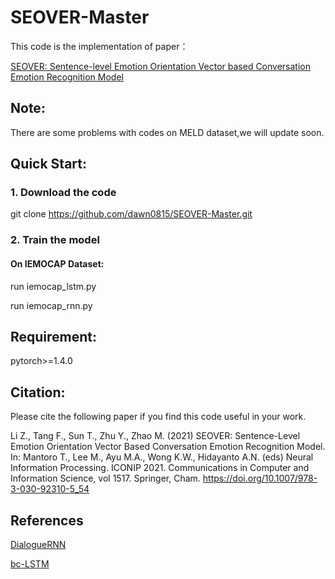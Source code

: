 # SEOVER-Master
This code is the implementation of paper：

[SEOVER: Sentence-level Emotion Orientation Vector based Conversation Emotion Recognition Model](https://link.springer.com/chapter/10.1007/978-3-030-92310-5_54)

## Note:

There are some problems with codes on MELD dataset,we will update soon.

## Quick Start:

### 1. Download the code

git clone https://github.com/dawn0815/SEOVER-Master.git

### 2. Train the model

####  On IEMOCAP Dataset:

run iemocap_lstm.py

run iemocap_rnn.py

## Requirement:

pytorch>=1.4.0

## Citation:

Please cite the following paper if you find this code useful in your work.

Li Z., Tang F., Sun T., Zhu Y., Zhao M. (2021) SEOVER: Sentence-Level Emotion Orientation Vector Based Conversation Emotion Recognition Model. In: Mantoro T., Lee M., Ayu M.A., Wong K.W., Hidayanto A.N. (eds) Neural Information Processing. ICONIP 2021. Communications in Computer and Information Science, vol 1517. Springer, Cham. https://doi.org/10.1007/978-3-030-92310-5_54

## References

[DialogueRNN](https://github.com/declare-lab/conv-emotion/tree/master/DialogueRNN)

[bc-LSTM](https://github.com/declare-lab/conv-emotion/tree/master/bc-LSTM)
